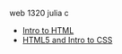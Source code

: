 web 1320 julia c

<ul>
    <li><a href="intro_to_html/index.html" target="_blank">Intro to HTML<a></li>
    <li><a href="html5_intro_css/index.html" target="_blank">HTML5 and Intro to CSS<a></li>
</ul>